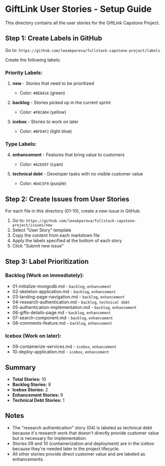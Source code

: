 # GiftLink User Stories - Setup Guide

This directory contains all the user stories for the GiftLink Capstone Project.

## Step 1: Create Labels in GitHub

Go to: `https://github.com/leeakpareva/fullstack-capstone-project/labels`

Create the following labels:

### Priority Labels:
1. **new** - Stories that need to be prioritized
   - Color: `#0E8A16` (green)

2. **backlog** - Stories picked up in the current sprint
   - Color: `#FBCA04` (yellow)

3. **icebox** - Stories to work on later
   - Color: `#BFD4F2` (light blue)

### Type Labels:
4. **enhancement** - Features that bring value to customers
   - Color: `#A2EEEF` (cyan)

5. **technical debt** - Developer tasks with no visible customer value
   - Color: `#D4C5F9` (purple)

## Step 2: Create Issues from User Stories

For each file in this directory (01-10), create a new issue in GitHub:

1. Go to: `https://github.com/leeakpareva/fullstack-capstone-project/issues/new`
2. Select "User Story" template
3. Copy the content from each markdown file
4. Apply the labels specified at the bottom of each story
5. Click "Submit new issue"

## Step 3: Label Prioritization

### Backlog (Work on immediately):
- 01-initialize-mongodb.md - `backlog`, `enhancement`
- 02-skeleton-application.md - `backlog`, `enhancement`
- 03-landing-page-navigation.md - `backlog`, `enhancement`
- 04-research-authentication.md - `backlog`, `technical debt`
- 05-authentication-implementation.md - `backlog`, `enhancement`
- 06-gifts-details-page.md - `backlog`, `enhancement`
- 07-search-component.md - `backlog`, `enhancement`
- 08-comments-feature.md - `backlog`, `enhancement`

### Icebox (Work on later):
- 09-containerize-services.md - `icebox`, `enhancement`
- 10-deploy-application.md - `icebox`, `enhancement`

## Summary

- **Total Stories:** 10
- **Backlog Stories:** 8
- **Icebox Stories:** 2
- **Enhancement Stories:** 9
- **Technical Debt Stories:** 1

## Notes

- The "research authentication" story (04) is labeled as technical debt because it's research work that doesn't directly provide customer value but is necessary for implementation.
- Stories 09 and 10 (containerization and deployment) are in the icebox because they're needed later in the project lifecycle.
- All other stories provide direct customer value and are labeled as enhancements.
